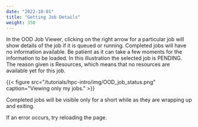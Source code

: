 ```yaml
---
date: "2022-10-01"
title: "Getting Job Details"
weight: 350
---
```


In the OOD Job Viewer, clicking on the right arrow for a particular job will show details of the job if it is queued or running.  Completed jobs will have no information available.  Be patient as it can take a few moments for the information to be loaded.  In this illustration the selected job is PENDING.  The reason given is Resources, which means that no resources are available yet for this job.

{{< figure src="/tutorials/hpc-intro/img/OOD_job_status.png" caption="Viewing only my jobs." >}}

Completed jobs will be visible only for a short while as they are wrapping up and exiting.

If an error occurs, try reloading the page.
